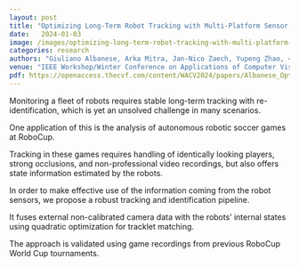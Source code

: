 ```yaml
---
layout: post
title: "Optimizing Long-Term Robot Tracking with Multi-Platform Sensor Fusion"
date:   2024-01-03
image: /images/optimizing-long-term-robot-tracking-with-multi-platform-sensor-fusion.png
categories: research
authors: "Giuliano Albanese, Arka Mitra, Jan-Nico Zaech, Yupeng Zhao, <strong>Ajad Chhatkuli</strong>, L. V. Gool"
venue: "IEEE Workshop/Winter Conference on Applications of Computer Vision"
pdf: https://openaccess.thecvf.com/content/WACV2024/papers/Albanese_Optimizing_Long-Term_Robot_Tracking_With_Multi-Platform_Sensor_Fusion_WACV_2024_paper.pdf
---
```


Monitoring a fleet of robots requires stable long-term tracking with re-identification, which is yet
an unsolved challenge in many scenarios.

One application of this is the analysis of autonomous robotic soccer games at RoboCup.

Tracking in these games requires handling of identically looking players, strong occlusions, and
non-professional video recordings, but also offers state information estimated by the robots.

In order to make effective use of the information coming from the robot sensors, we propose a robust
tracking and identification pipeline.

It fuses external non-calibrated camera data with the robots’ internal states using quadratic
optimization for tracklet matching.

The approach is validated using game recordings from previous RoboCup World Cup tournaments.
